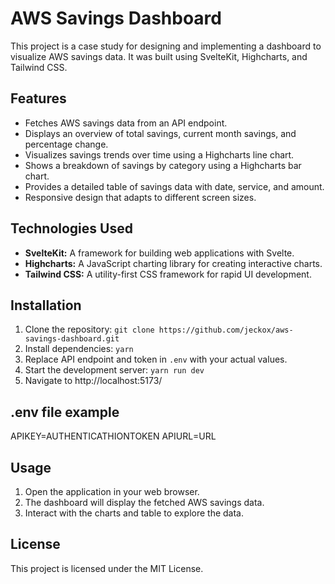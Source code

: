 # AWS Savings Dashboard

This project is a case study for designing and implementing a dashboard to visualize AWS savings data. It was built using SvelteKit, Highcharts, and Tailwind CSS.

## Features

* Fetches AWS savings data from an API endpoint.
* Displays an overview of total savings, current month savings, and percentage change.
* Visualizes savings trends over time using a Highcharts line chart.
* Shows a breakdown of savings by category using a Highcharts bar chart.
* Provides a detailed table of savings data with date, service, and amount.
* Responsive design that adapts to different screen sizes.

## Technologies Used

* **SvelteKit:** A framework for building web applications with Svelte.
* **Highcharts:** A JavaScript charting library for creating interactive charts.
* **Tailwind CSS:** A utility-first CSS framework for rapid UI development.

## Installation

1. Clone the repository: `git clone https://github.com/jeckox/aws-savings-dashboard.git`
2. Install dependencies: `yarn`
3. Replace API endpoint and token in `.env` with your actual values.
4. Start the development server: `yarn run dev`
5. Navigate to http://localhost:5173/

## .env file example
APIKEY=AUTHENTICATHIONTOKEN
APIURL=URL

## Usage

1. Open the application in your web browser.
2. The dashboard will display the fetched AWS savings data.
3. Interact with the charts and table to explore the data.


## License

This project is licensed under the MIT License.